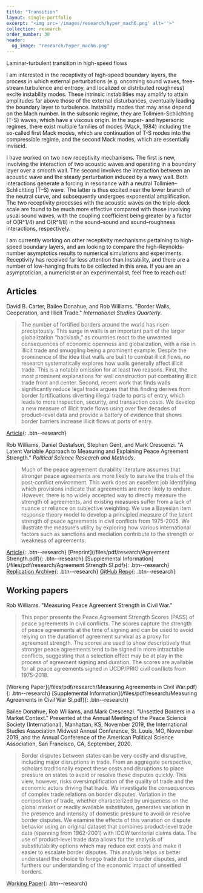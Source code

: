 ```yaml
---
title: "Transition"
layout: single-portfolio
excerpt: "<img src='/images/research/hyper_mach6.png' alt=''>"
collection: research
order_number: 30
header: 
  og_image: "research/hyper_mach6.png"
---
```


Laminar-turbulent transition in high-speed flows


I am interested in the receptivity of high-speed boundary layers, the process in which external perturbations (e.g. oncoming sound waves, free-stream 
turbulence and entropy, and localized or distributed roughness) excite instability modes. These intrinsic instabilities may amplify to attain amplitudes 
far above those of the external disturbances, eventually leading the boundary layer to turbulence. Instability modes that may arise depend on the Mach 
number. In the subsonic regime, they are Tollmien-Schlichting (T-S) waves, which have a viscous origin. In the super- and hypersonic regimes, there exist 
multiple families of modes (Mack, 1984) including the so-called first Mack modes, which are continuation of T-S modes into the compressible regime, and 
the second Mack modes, which are essentially inviscid.

I have worked on two new receptivity mechanisms. The first is new, involving the interaction of two acoustic waves and operating in a boundary layer over 
a smooth wall. The second involves the interaction between an acoustic wave and the steady perturbation induced by a wavy wall. Both interactions generate 
a forcing in resonance with a neutral Tollmien–Schlichting (T–S) wave. The latter is thus excited near the lower branch of the neutral curve, and 
subsequently undergoes exponential amplification. The two receptivity processes with the acoustic waves on the triple-deck scale are found to be much more 
effective compared with those involving usual sound waves, with the coupling coefficient being greater by a factor of O(R^1/4) and O(R^1/8) in the 
sound–sound and sound–roughness interactions, respectively.

I am currently working on other receptivity mechanisms pertaining to high-speed boundary layers, and am looking to compare the high-Reynolds-number
asymptotics results to numerical simulations and experiments. Receptivity has received far less attention than Instability, and there are a number of
low-hanging fruits to be collected in this area. If you are an asymptotician, a numericist or an experimentalist, feel free to reach out!

## Articles

David B. Carter, Bailee Donahue, and Rob Williams. "Border Walls, Cooperation, and Illicit Trade."  *International Studies Quarterly*.

> The number of fortified borders around the world has risen precipitously. This surge in walls is an important part of the larger globalization “backlash,” as countries react to the unwanted consequences of economic openness and globalization, with a rise in illicit trade and smuggling being a prominent example. Despite the prominence of the idea that walls are built to combat illicit flows, no research systematically explores how walls generally affect illicit trade. This is a notable omission for at least two reasons. First, the most prominent explanations for wall construction put combating illicit trade front and center. Second, recent work that finds walls significantly reduce legal trade argues that this finding derives from border fortifications diverting illegal trade to ports of entry, which leads to more inspection, security, and transaction costs. We develop a new measure of illicit trade flows using over five decades of product-level data and provide a battery of evidence that shows border barriers increase illicit flows at ports of entry.

[Article](https://doi.org/10.1093/isq/sqae094){: .btn--research}

Rob Williams, Daniel Gustafson, Stephen Gent, and Mark Crescenzi. "A Latent Variable Approach to Measuring and Explaining Peace Agreement Strength." *Political Science Research and Methods*.

> Much of the peace agreement durability literature assumes that stronger peace agreements are more likely to survive the trials of the post-conflict environment. This work does an excellent job identifying which provisions indicate that agreements are more likely to endure. However, there is no widely accepted way to directly measure the strength of agreements, and existing measures suffer from a lack of nuance or reliance on subjective weighting. We use a Bayesian item response theory model to develop a principled measure of the latent strength of peace agreements in civil conflicts from 1975-2005. We illustrate the measure’s utility by exploring how various international factors such as sanctions and mediation contribute to the strength or weakness of agreements.

[Article](https://doi.org/10.1017/psrm.2019.23){: .btn--research} [Preprint](/files/pdf/research/Agreement Strength.pdf){: .btn--research} [Supplemental Information](/files/pdf/research/Agreement Strength SI.pdf){: .btn--research} [Replication Archive](https://doi.org/10.7910/DVN/VUY8UI){: .btn--research} [GitHub Repo](https://github.com/jayrobwilliams/Peace-Agreement-Strength){: .btn--research}

## Working papers

Rob Williams. "Measuring Peace Agreement Strength in Civil War."

> This paper presents the Peace Agreement Strength Scores (PASS) of peace agreements in civil conflicts. The scores capture the strength of peace agreements at the time of signing and can be used to avoid relying on the duration of agreement survival as a proxy for agreement strength. The scores are used to show descriptively that stronger peace agreements tend to be signed in more intractable conflicts, suggesting that a selection effect may be at play in the process of agreement signing and duration. The scores are available for all peace agreements signed in UCDP/PRIO civil conflicts from 1975-2018.

[Working Paper](/files/pdf/research/Measuring Agreements in Civil War.pdf){: .btn--research} [Supplemental Information](/files/pdf/research/Measuring Agreements in Civil War SI.pdf){: .btn--research}

Bailee Donahue, Rob Williams, and Mark Crescenzi. "Unsettled Borders in a Market Context." Presented at the Annual Meeting of the Peace Science Society (International), Manhattan, KS, November 2019, the International Studies Association Midwest Annual Conference, St. Louis, MO, November 2019, and the Annual Conference of the American Political Science Association, San Francisco, CA, September, 2020.

> Border disputes between states can be very costly and disruptive, including major disruptions in trade. From an aggregate perspective, scholars traditionally expect these costs and disruptions to place pressure on states to avoid or resolve these disputes quickly. This view, however, risks oversimplification of the quality of trade and the economic actors driving that trade. We investigate the consequences of complex trade relations on border disputes. Variation in the composition of trade, whether characterized by uniqueness on the global market or readily available substitutes, generates variation in the presence and intensity of domestic pressure to avoid or resolve border disputes. We examine the effects of this variation on dispute behavior using an original dataset that combines product-level trade data (spanning from 1962-2001) with ICOW territorial claims data. The use of product-level trade data allows for the analysis of substitutability options which may reduce exit costs and make it easier to escalate border disputes. This analysis helps us better understand the choice to forego trade due to border disputes, and furthers our understanding of the economic impact of unsettled borders.

[Working Paper](/files/pdf/research/Unsettled_Borders.pdf){: .btn--research}
